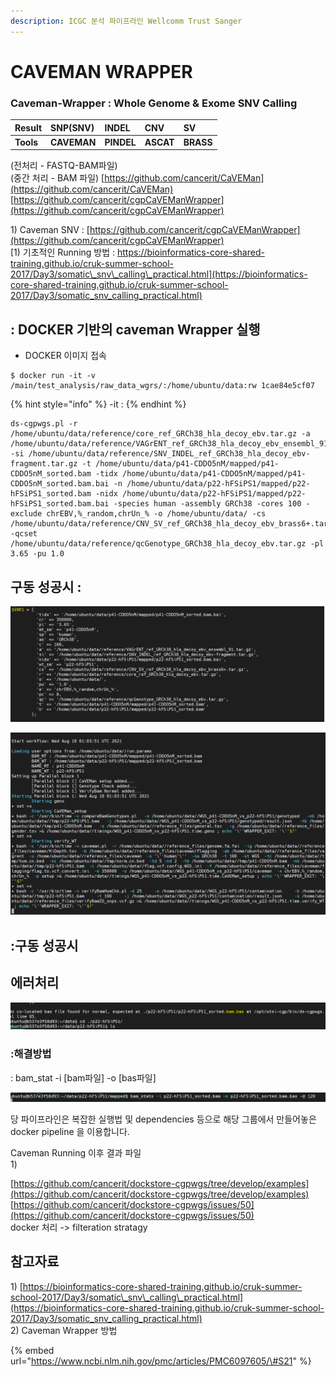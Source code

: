```yaml
---
description: ICGC 분석 파이프라인 Wellcomm Trust Sanger
---
```


# CAVEMAN WRAPPER

### Caveman-Wrapper : Whole Genome & Exome SNV Calling 

| **Result** | **SNP\(SNV\)** | **INDEL** | **CNV** | **SV** |
| :--- | :--- | :--- | :--- | :--- |
| **Tools** | **CAVEMAN** | **PINDEL** | **ASCAT** | **BRASS** |

\(전처리 - FASTQ-BAM파일\)  
\(중간 처리 - BAM 파일\) [https://github.com/cancerit/CaVEMan](https://github.com/cancerit/CaVEMan)  
[https://github.com/cancerit/cgpCaVEManWrapper](https://github.com/cancerit/cgpCaVEManWrapper)

1\) Caveman SNV : [https://github.com/cancerit/cgpCaVEManWrapper](https://github.com/cancerit/cgpCaVEManWrapper)  
[1\) 기초적인 Running 방법 : https://bioinformatics-core-shared-training.github.io/cruk-summer-school-2017/Day3/somatic\_snv\_calling\_practical.html](https://bioinformatics-core-shared-training.github.io/cruk-summer-school-2017/Day3/somatic_snv_calling_practical.html)

## : DOCKER 기반의 caveman Wrapper 실행

* DOCKER 이미지 접속 

```text
$ docker run -it -v /main/test_analysis/raw_data_wgrs/:/home/ubuntu/data:rw 1cae84e5cf07
```

{% hint style="info" %}
-it : 
{% endhint %}

```text
ds-cgpwgs.pl -r /home/ubuntu/data/reference/core_ref_GRCh38_hla_decoy_ebv.tar.gz -a /home/ubuntu/data/reference/VAGrENT_ref_GRCh38_hla_decoy_ebv_ensembl_91.tar.gz -si /home/ubuntu/data/reference/SNV_INDEL_ref_GRCh38_hla_decoy_ebv-fragment.tar.gz -t /home/ubuntu/data/p41-CDDO5nM/mapped/p41-CDDO5nM_sorted.bam -tidx /home/ubuntu/data/p41-CDDO5nM/mapped/p41-CDDO5nM_sorted.bam.bai -n /home/ubuntu/data/p22-hFSiPS1/mapped/p22-hFSiPS1_sorted.bam -nidx /home/ubuntu/data/p22-hFSiPS1/mapped/p22-hFSiPS1_sorted.bam.bai -species human -assembly GRCh38 -cores 100 -exclude chrEBV,%_random,chrUn_% -o /home/ubuntu/data/ -cs /home/ubuntu/data/reference/CNV_SV_ref_GRCh38_hla_decoy_ebv_brass6+.tar.gz -qcset /home/ubuntu/data/reference/qcGenotype_GRCh38_hla_decoy_ebv.tar.gz -pl 3.65 -pu 1.0
```

## 구동 성공시 :

![](../../.gitbook/assets/image%20%28102%29.png)

![](../../.gitbook/assets/image%20%28106%29.png)





## :구동 성공시





## 

## 에러처리

![bas &#xD30C;&#xC77C;&#xC774; &#xC5C6;&#xB294; &#xACBD;&#xC6B0;](../../.gitbook/assets/image%20%28107%29.png)

### :해결방법 

: bam\_stat -i \[bam파일\] -o \[bas파일\] 

![](../../.gitbook/assets/image%20%28104%29.png)





  
당 파이프라인은 복잡한 실행법 및 dependencies 등으로 해당 그룹에서 만들어놓은 docker pipeline 을 이용합니다.



Caveman Running 이후 결과 파일  
1\) 







[https://github.com/cancerit/dockstore-cgpwgs/tree/develop/examples](https://github.com/cancerit/dockstore-cgpwgs/tree/develop/examples)  
[https://github.com/cancerit/dockstore-cgpwgs/issues/50](https://github.com/cancerit/dockstore-cgpwgs/issues/50)  
docker 처리 -&gt; filteration stratagy







## 참고자료

1\) [https://bioinformatics-core-shared-training.github.io/cruk-summer-school-2017/Day3/somatic\_snv\_calling\_practical.html](https://bioinformatics-core-shared-training.github.io/cruk-summer-school-2017/Day3/somatic_snv_calling_practical.html)  
2\) Caveman Wrapper 방법

{% embed url="https://www.ncbi.nlm.nih.gov/pmc/articles/PMC6097605/\#S21" %}





